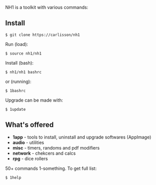 
NH1 is a toolkit with various commands:

## Install

```
$ git clone https://carlisson/nh1
```

Run (load):

```
$ source nh1/nh1
```

Install (bash):

```
$ nh1/nh1 bashrc
```

or (running):

```
$ 1bashrc
```

Upgrade can be made with:

```
$ 1update
```

## What's offered

* **1app** - tools to install, uninstall and upgrade softwares (AppImage)
* **audio** - utilities
* **misc** - timers, randoms and pdf modifiers
* **network** - chekcers and calcs
* **rpg** - dice rollers

50+ commands 1-something. To get full list:

```
$ 1help
```
